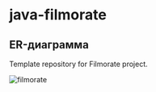 # java-filmorate
## ER-диаграмма
Template repository for Filmorate project.


![filmorate](https://disk.yandex.ru/i/cNEqveC5LKxmQQ)
